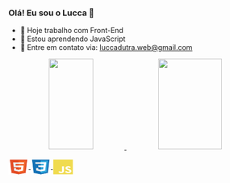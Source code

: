 ### Olá! Eu sou o Lucca 👋

- 🔭 Hoje trabalho com Front-End
- 🌱 Estou aprendendo JavaScript
- 💬 Entre em contato via: luccadutra.web@gmail.com

<div align="center">
  <a href="https://github.com/luccadutra-web">
  <img height="180em" width="42%" src="https://github-readme-stats.vercel.app/apiusername?=luccadutra-web&show_icons=true&theme=dark&include_all_commits=true&count_private=true"/>
  <img height="180em" width="50%" src="https://github-readme-stats.vercel.app/api/top-langs/?username=luccadutra-web&layout=compact&langs_count=7&theme=dark"/>
</div>


<div style="display: inline_block"><br>
  <img align="center" alt="Lucca-HTML" height="30" width="40" src="https://raw.githubusercontent.com/devicons/devicon/master/icons/html5/html5-original.svg">
  <img align="center" alt="Lucca-CSS" height="30" width="40" src="https://raw.githubusercontent.com/devicons/devicon/master/icons/css3/css3-original.svg">
  <img align="center" alt="Lucca-Js" height="30" width="40" src="https://raw.githubusercontent.com/devicons/devicon/master/icons/javascript/javascript-plain.svg">
</div>
